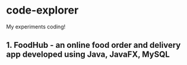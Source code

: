 # code-explorer
My experiments coding!
## 1. FoodHub - an online food order and delivery app developed using Java, JavaFX, MySQL

